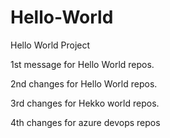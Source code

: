 # Hello-World
Hello World Project

1st message for Hello World repos.

2nd changes for Hello World repos.

3rd changes for Hekko world repos.

4th changes for azure devops repos